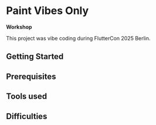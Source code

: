 # Paint Vibes Only
**Workshop**

This project was vibe coding during FlutterCon 2025 Berlin.

## Getting Started



## Prerequisites


## Tools used


## Difficulties





